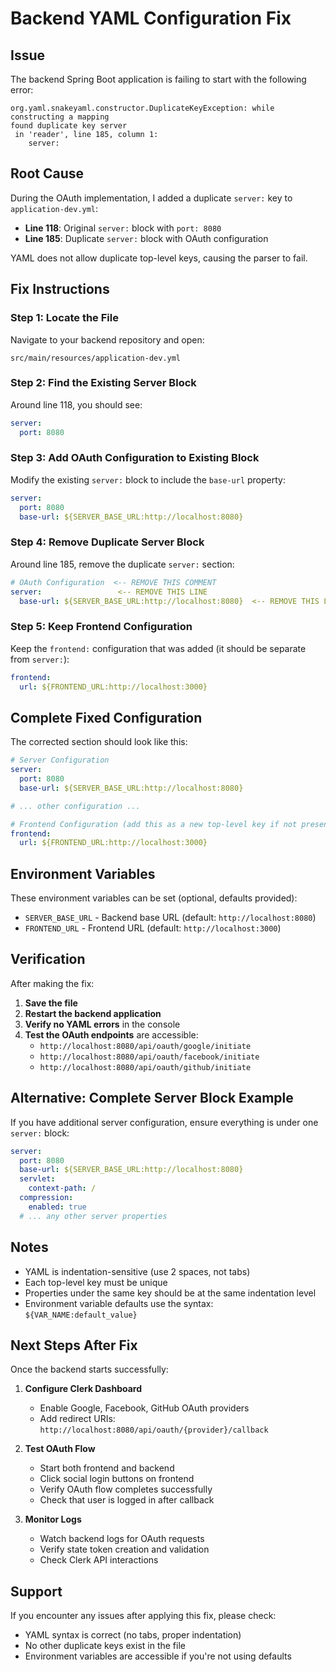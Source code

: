 # Backend YAML Configuration Fix

## Issue
The backend Spring Boot application is failing to start with the following error:

```
org.yaml.snakeyaml.constructor.DuplicateKeyException: while constructing a mapping
found duplicate key server
 in 'reader', line 185, column 1:
    server:
```

## Root Cause
During the OAuth implementation, I added a duplicate `server:` key to `application-dev.yml`:
- **Line 118**: Original `server:` block with `port: 8080`
- **Line 185**: Duplicate `server:` block with OAuth configuration

YAML does not allow duplicate top-level keys, causing the parser to fail.

## Fix Instructions

### Step 1: Locate the File
Navigate to your backend repository and open:
```
src/main/resources/application-dev.yml
```

### Step 2: Find the Existing Server Block
Around line 118, you should see:
```yaml
server:
  port: 8080
```

### Step 3: Add OAuth Configuration to Existing Block
Modify the existing `server:` block to include the `base-url` property:
```yaml
server:
  port: 8080
  base-url: ${SERVER_BASE_URL:http://localhost:8080}
```

### Step 4: Remove Duplicate Server Block
Around line 185, remove the duplicate `server:` section:
```yaml
# OAuth Configuration  <-- REMOVE THIS COMMENT
server:                 <-- REMOVE THIS LINE
  base-url: ${SERVER_BASE_URL:http://localhost:8080}  <-- REMOVE THIS LINE
```

### Step 5: Keep Frontend Configuration
Keep the `frontend:` configuration that was added (it should be separate from `server:`):
```yaml
frontend:
  url: ${FRONTEND_URL:http://localhost:3000}
```

## Complete Fixed Configuration

The corrected section should look like this:

```yaml
# Server Configuration
server:
  port: 8080
  base-url: ${SERVER_BASE_URL:http://localhost:8080}

# ... other configuration ...

# Frontend Configuration (add this as a new top-level key if not present)
frontend:
  url: ${FRONTEND_URL:http://localhost:3000}
```

## Environment Variables

These environment variables can be set (optional, defaults provided):
- `SERVER_BASE_URL` - Backend base URL (default: `http://localhost:8080`)
- `FRONTEND_URL` - Frontend URL (default: `http://localhost:3000`)

## Verification

After making the fix:

1. **Save the file**
2. **Restart the backend application**
3. **Verify no YAML errors** in the console
4. **Test the OAuth endpoints** are accessible:
   - `http://localhost:8080/api/oauth/google/initiate`
   - `http://localhost:8080/api/oauth/facebook/initiate`
   - `http://localhost:8080/api/oauth/github/initiate`

## Alternative: Complete Server Block Example

If you have additional server configuration, ensure everything is under one `server:` block:

```yaml
server:
  port: 8080
  base-url: ${SERVER_BASE_URL:http://localhost:8080}
  servlet:
    context-path: /
  compression:
    enabled: true
  # ... any other server properties
```

## Notes

- YAML is indentation-sensitive (use 2 spaces, not tabs)
- Each top-level key must be unique
- Properties under the same key should be at the same indentation level
- Environment variable defaults use the syntax: `${VAR_NAME:default_value}`

## Next Steps After Fix

Once the backend starts successfully:

1. **Configure Clerk Dashboard**
   - Enable Google, Facebook, GitHub OAuth providers
   - Add redirect URIs: `http://localhost:8080/api/oauth/{provider}/callback`

2. **Test OAuth Flow**
   - Start both frontend and backend
   - Click social login buttons on frontend
   - Verify OAuth flow completes successfully
   - Check that user is logged in after callback

3. **Monitor Logs**
   - Watch backend logs for OAuth requests
   - Verify state token creation and validation
   - Check Clerk API interactions

## Support

If you encounter any issues after applying this fix, please check:
- YAML syntax is correct (no tabs, proper indentation)
- No other duplicate keys exist in the file
- Environment variables are accessible if you're not using defaults
